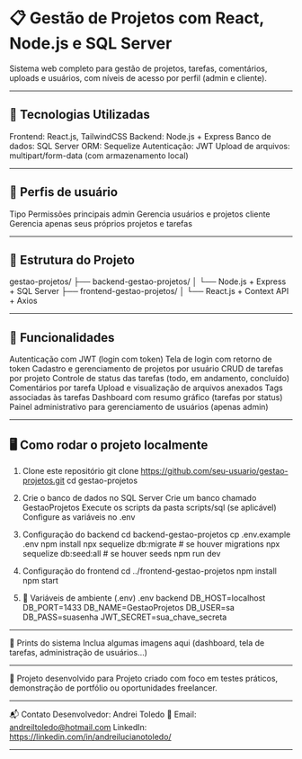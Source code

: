 # 📋 Gestão de Projetos com React, Node.js e SQL Server

Sistema web completo para gestão de projetos, tarefas, comentários, uploads e usuários, com níveis de acesso por perfil (admin e cliente).

---

## 🚀 Tecnologias Utilizadas

Frontend: React.js, TailwindCSS
Backend: Node.js + Express
Banco de dados: SQL Server
ORM: Sequelize
Autenticação: JWT
Upload de arquivos: multipart/form-data (com armazenamento local)

---

## 🔐 Perfis de usuário

Tipo	Permissões principais
admin	Gerencia usuários e projetos
cliente	Gerencia apenas seus próprios projetos e tarefas

---

## 🧠 Estrutura do Projeto

gestao-projetos/ ├── backend-gestao-projetos/ │ └── Node.js + Express + SQL Server ├── frontend-gestao-projetos/ │ └── React.js + Context API + Axios

---

## 🧭 Funcionalidades

Autenticação com JWT (login com token)
Tela de login com retorno de token
Cadastro e gerenciamento de projetos por usuário
CRUD de tarefas por projeto
Controle de status das tarefas (todo, em andamento, concluído)
Comentários por tarefa
Upload e visualização de arquivos anexados
Tags associadas às tarefas
Dashboard com resumo gráfico (tarefas por status)
Painel administrativo para gerenciamento de usuários (apenas admin)

---
## 🖥️ Como rodar o projeto localmente

1. Clone este repositório
git clone https://github.com/seu-usuario/gestao-projetos.git
cd gestao-projetos

2. Crie o banco de dados no SQL Server
Crie um banco chamado GestaoProjetos
Execute os scripts da pasta scripts/sql (se aplicável)
Configure as variáveis no .env

3. Configuração do backend
cd backend-gestao-projetos
cp .env.example .env
npm install
npx sequelize db:migrate   # se houver migrations
npx sequelize db:seed:all   # se houver seeds
npm run dev

4. Configuração do frontend
cd ../frontend-gestao-projetos
npm install
npm start

 5. 🔑 Variáveis de ambiente (.env)
.env backend
DB_HOST=localhost
DB_PORT=1433
DB_NAME=GestaoProjetos
DB_USER=sa
DB_PASS=suasenha
JWT_SECRET=sua_chave_secreta
---

📸 Prints do sistema
Inclua algumas imagens aqui (dashboard, tela de tarefas, administração de usuários...)

---

🤝 Projeto desenvolvido para
Projeto criado com foco em testes práticos, demonstração de portfólio ou oportunidades freelancer.

---

📬 Contato
Desenvolvedor: Andrei Toledo
📧 Email: andreiltoledo@hotmail.com
LinkedIn: https://linkedin.com/in/andreilucianotoledo/

---




